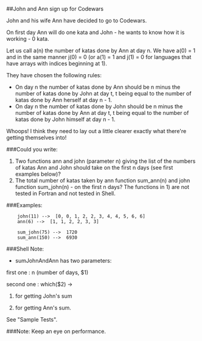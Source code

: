 ##John and Ann sign up for Codewars

John and his wife Ann have decided to go to Codewars.

On first day Ann will do one kata and John - he wants to know how it is working - 0 kata.

Let us call a(n) the number of katas done by Ann at day n. We have a(0) = 1 and in the same manner j(0) = 0 
(or a(1) = 1 and j(1) = 0 for languages that have arrays with indices beginning at 1).

They have chosen the following rules:

* On day n the number of katas done by Ann should be n minus the number of katas done by John at day t, 
t being equal to the number of katas done by Ann herself at day n - 1.
* On day n the number of katas done by John should be n minus the number of katas done by Ann at day t, 
t being equal to the number of katas done by John himself at day n - 1.

Whoops! I think they need to lay out a little clearer exactly what there're getting themselves into!

###Could you write:
1. Two functions ann and john (parameter n) giving the list of the numbers of katas Ann and John should take on the first n days (see first examples below)?
2. The total number of katas taken by ann function sum_ann(n) and john function sum_john(n) - on the first n days?
The functions in 1) are not tested in Fortran and not tested in Shell.

###Examples:
        
        john(11) -->  [0, 0, 1, 2, 2, 3, 4, 4, 5, 6, 6]
        ann(6) -->  [1, 1, 2, 2, 3, 3]

        sum_john(75) -->  1720
        sum_ann(150) -->  6930
    
###Shell Note:

* sumJohnAndAnn has two parameters:

first one : n (number of days, $1)

second one : which($2) ->

1.   for getting John's sum

2.   for getting Ann's sum.

See "Sample Tests".

###Note:
Keep an eye on performance.
